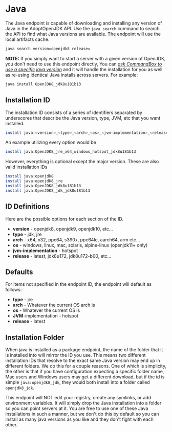 # Java

The Java endpoint is capable of downloading and installing any version of Java in the AdoptOpenJDK API. Use the `java search` command to search the API to find what Java versions are available. The endpoint will use the local artifacts cache.

```bash
java search version=openjdk8 release=
```

**NOTE:** If you simply want to start a server with a given version of OpenJDK, you don't need to use this endpoint directly, You can [_ask CommandBox to use a specific java version_](../../embedded-server/configuring-your-server/custom-java-version.md#automatic-java-download) and it will handle the installation for you as well as re-using identical Java installs across servers. For example:

```bash
java install OpenJDK8_jdk8u181b13
```

## Installation ID

The installation ID consists of a series of identifiers separated by underscores that describe the Java version, type, JVM, etc that you want installed.

```bash
install java:<version>_<type>_<arch>_<os>_<jvm-implementation>_<release>
```

An example utilizing every option would be

```bash
install java:OpenJDK8_jre_x64_windows_hotspot_jdk8u181b13
```

However, everything is optional except the major version. These are also valid installation IDs

```bash
install java:openjdk8
install java:openjdk8_jre
install java:OpenJDK8_jdk8u181b13
install java:OpenJDK8_jdk_jdk8u181b13
```

## ID Definitions

Here are the possible options for each section of the ID.

* **version** - openjdk8, openjdk9, openjdk10, etc...
* **type** - jdk, jre
* **arch** - x64, x32, ppc64, s390x, ppc64le, aarch64, arm etc...
* **os** - windows, linux, mac, solaris, alpine-linux (openjdk11+ only)
* **jvm-implementation** - hotspot
* **release** - latest, jdk8u172, jdk8u172-b00, etc...

## Defaults

For items not specified in the endpoint ID, the endpoint will default as follows:

* **type** - jre
* **arch** - Whatever the current OS arch is
* **os** - Whatever the current OS is
* **JVM**-implementation - hotspot
* **release** - latest

## Installation Folder

When java is installed as a package endpoint, the name of the folder that it is installed into will mirror the ID you use. This means two different installation IDs that resolve to the exact same Java version may end up in different folders. We do this for a couple reasons. One of which is simplicity, the other is that if you have configuration expecting a specific folder name, Mac users and Windows users may get a different download, but if the id is simple `java:openjdk8_jdk`, they would both install into a folder called `openjdk8_jdk`.

This endpoint will NOT edit your registry, create any symlinks, or add environment variables. It will simply drop the Java installation into a folder so you can point servers at it. You are free to use one of these Java installations in such a manner, but we don't do this by default so you can install as many java versions as you like and they don't fight with each other.
